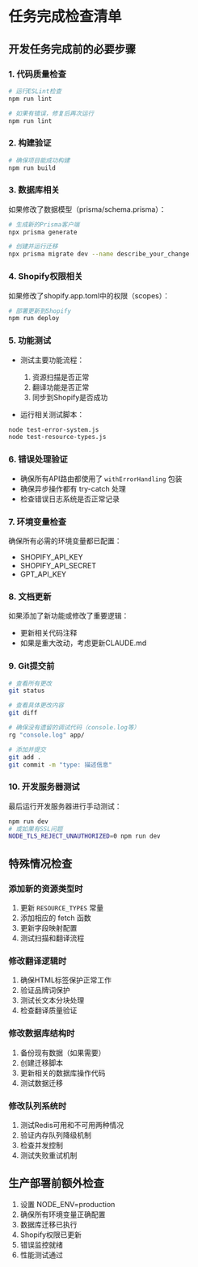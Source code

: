 # 任务完成检查清单

## 开发任务完成前的必要步骤

### 1. 代码质量检查
```bash
# 运行ESLint检查
npm run lint

# 如果有错误，修复后再次运行
npm run lint
```

### 2. 构建验证
```bash
# 确保项目能成功构建
npm run build
```

### 3. 数据库相关
如果修改了数据模型（prisma/schema.prisma）：
```bash
# 生成新的Prisma客户端
npx prisma generate

# 创建并运行迁移
npx prisma migrate dev --name describe_your_change
```

### 4. Shopify权限相关
如果修改了shopify.app.toml中的权限（scopes）：
```bash
# 部署更新到Shopify
npm run deploy
```

### 5. 功能测试
- 测试主要功能流程：
  1. 资源扫描是否正常
  2. 翻译功能是否正常
  3. 同步到Shopify是否成功
  
- 运行相关测试脚本：
```bash
node test-error-system.js
node test-resource-types.js
```

### 6. 错误处理验证
- 确保所有API路由都使用了 `withErrorHandling` 包装
- 确保异步操作都有 try-catch 处理
- 检查错误日志系统是否正常记录

### 7. 环境变量检查
确保所有必需的环境变量都已配置：
- SHOPIFY_API_KEY
- SHOPIFY_API_SECRET
- GPT_API_KEY

### 8. 文档更新
如果添加了新功能或修改了重要逻辑：
- 更新相关代码注释
- 如果是重大改动，考虑更新CLAUDE.md

### 9. Git提交前
```bash
# 查看所有更改
git status

# 查看具体更改内容
git diff

# 确保没有遗留的调试代码（console.log等）
rg "console.log" app/

# 添加并提交
git add .
git commit -m "type: 描述信息"
```

### 10. 开发服务器测试
最后运行开发服务器进行手动测试：
```bash
npm run dev
# 或如果有SSL问题
NODE_TLS_REJECT_UNAUTHORIZED=0 npm run dev
```

## 特殊情况检查

### 添加新的资源类型时
1. 更新 `RESOURCE_TYPES` 常量
2. 添加相应的 fetch 函数
3. 更新字段映射配置
4. 测试扫描和翻译流程

### 修改翻译逻辑时
1. 确保HTML标签保护正常工作
2. 验证品牌词保护
3. 测试长文本分块处理
4. 检查翻译质量验证

### 修改数据库结构时
1. 备份现有数据（如果需要）
2. 创建迁移脚本
3. 更新相关的数据库操作代码
4. 测试数据迁移

### 修改队列系统时
1. 测试Redis可用和不可用两种情况
2. 验证内存队列降级机制
3. 检查并发控制
4. 测试失败重试机制

## 生产部署前额外检查
1. 设置 NODE_ENV=production
2. 确保所有环境变量正确配置
3. 数据库迁移已执行
4. Shopify权限已更新
5. 错误监控就绪
6. 性能测试通过
